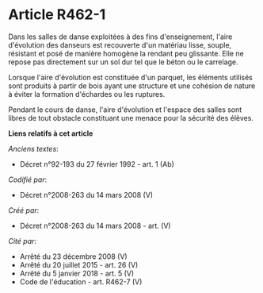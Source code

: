 # Article R462-1

Dans les salles de danse exploitées à des fins d'enseignement, l'aire d'évolution des danseurs est recouverte d'un matériau
lisse, souple, résistant et posé de manière homogène la rendant peu glissante. Elle ne repose pas directement sur un sol dur
tel que le béton ou le carrelage.

Lorsque l'aire d'évolution est constituée d'un parquet, les éléments utilisés sont produits à partir de bois ayant une
structure et une cohésion de nature à éviter la formation d'échardes ou les ruptures.

Pendant le cours de danse, l'aire d'évolution et l'espace des salles sont libres de tout obstacle constituant une menace pour
la sécurité des élèves.

**Liens relatifs à cet article**

_Anciens textes_:

  - Décret n°92-193 du 27 février 1992 - art. 1 (Ab)

_Codifié par_:

  - Décret n°2008-263 du 14 mars 2008 (V)

_Créé par_:

  - Décret n°2008-263 du 14 mars 2008 - art. (V)

_Cité par_:

  - Arrêté du 23 décembre 2008 (V)
  - Arrêté du 20 juillet 2015 - art. 26 (V)
  - Arrêté du 5 janvier 2018 - art. 5 (V)
  - Code de l'éducation - art. R462-7 (V)
